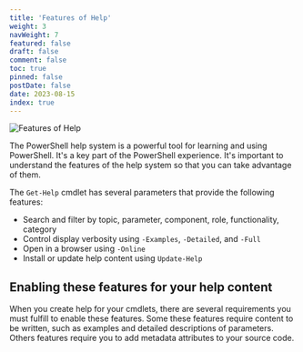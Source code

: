 ```yaml
---
title: 'Features of Help'
weight: 3
navWeight: 7
featured: false
draft: false
comment: false
toc: true
pinned: false
postDate: false
date: 2023-08-15
index: true
---
```


![Features of Help][02]

The PowerShell help system is a powerful tool for learning and using PowerShell. It's a key part of
the PowerShell experience. It's important to understand the features of the help system so that you
can take advantage of them.

The `Get-Help` cmdlet has several parameters that provide the following features:

- Search and filter by topic, parameter, component, role, functionality, category
- Control display verbosity using `-Examples`, `-Detailed`, and `-Full`
- Open in a browser using `-Online`
- Install or update help content using `Update-Help`

## Enabling these features for your help content

When you create help for your cmdlets, there are several requirements you must fulfill to enable
these features. Some these features require content to be written, such as examples and detailed
descriptions of parameters. Others features require you to add metadata attributes to your source
code.

<!-- link references -->
[02]: images/pshelp/slide3.png
